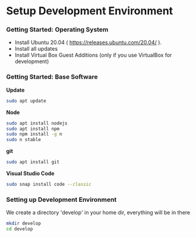 # Setup Development Environment


### Getting Started: Operating System

* Install Ubuntu 20.04 ( https://releases.ubuntu.com/20.04/ ).
* Install all updates
* Install Virtual Box Guest Additions (only if you use VirtualBox for development)

### Getting Started: Base Software

**Update**

```bash
sudo apt update
```

**Node**

```bash
sudo apt install nodejs
sudo apt install npm
sudo npm install -g n
sudo n stable
```

**git**

```bash
sudo apt install git
```

**Visual Studio Code**

```bash
sudo snap install code --classic
``` 

### Setting up Development Environment

We create a directory 'develop' in your home dir, everything will be in there

```bash
mkdir develop
cd develop
```



